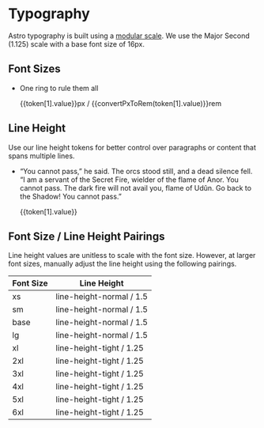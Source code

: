 <script setup>
import tokens from '../tokens.json'

import FloatingToken from '../.vitepress/components/FloatingToken.vue'

const filterTokensByType = (filterName) => {
 return Object.entries(tokens).filter((key) => {
  return key[1].type === filterName
 }).sort((a,b) => {
  return a[1].value - b[1].value
 })
}

const convertPxToRem = (px) => {
 return  0.0625  * px
}

</script>

# Typography


<FloatingToken token="font-size-xl"></FloatingToken>

Astro typography is built using a [modular scale](https://alistapart.com/article/more-meaningful-typography/). We use the Major Second (1.125) scale with a base font size of 16px.

## Font Sizes

<ul class="list-none leading-none m-0 p-0 mt-4">
 <li v-for="(token, index) in filterTokensByType('fontSizes')" :index="token[0]" class="list-none mb-8">
  <p class="m-0 p-0 leading-none" :style="{ 'font-size': `${token[1].value}px` }">
   One ring to rule them all
  </p>
  <div class="inline-flex flex-col">
  <FloatingToken :token="token[0]"></FloatingToken>
  <span class="text-xs text-gray-400">{{token[1].value}}px / {{convertPxToRem(token[1].value)}}rem</span>
  </div>
 </li>
</ul>

## Line Height

Use our line height tokens for better control over paragraphs or content that spans multiple lines.

<ul class="list-none  m-0 p-0 mt-8">
 <li v-for="(token, index) in filterTokensByType('lineHeights')" :index="token[0]" class="list-none mb-8">
  <p class="m-0 p-0" :style="{ 'line-height': `${token[1].value}` }">
  “You cannot pass,” he said. The orcs stood still, and a dead silence fell. “I am a servant of the Secret Fire, wielder of the flame of Anor. You cannot pass. The dark fire will not avail you, flame of Udûn. Go back to the Shadow! You cannot pass.”
  </p>
  <div class="inline-flex flex-col">
  <FloatingToken :token="token[0]"></FloatingToken>
  <span class="text-xs text-gray-400">{{token[1].value}}</span>
  </div>
 </li>
</ul>

## Font Size / Line Height Pairings

Line height values are unitless to scale with the font size.
However, at larger font sizes, manually adjust the line height using the following pairings.

| Font Size | Line Height |
| --------- | ----------- |
| xs   | line-height-normal / 1.5     |
| sm   | line-height-normal / 1.5     |
| base   | line-height-normal / 1.5     |
| lg   | line-height-normal / 1.5     |
| xl   | line-height-tight / 1.25     |
| 2xl   | line-height-tight / 1.25     |
| 3xl   | line-height-tight / 1.25     |
| 4xl   | line-height-tight / 1.25     |
| 5xl   | line-height-tight / 1.25     |
| 6xl   | line-height-tight / 1.25     |
